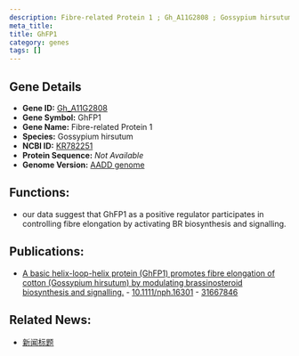 ```yaml
---
description: Fibre-related Protein 1 ; Gh_A11G2808 ; Gossypium hirsutum
meta_title:
title: GhFP1
category: genes
tags: []
---
```


## Gene Details
- **Gene ID:**	[Gh_A11G2808](https://www.maizegdb.org/gene_center/gene/Gh_A11G2808)
- **Gene Symbol:** GhFP1
- **Gene Name:** Fibre-related Protein 1
- **Species:** Gossypium hirsutum
- **NCBI ID:** [ KR782251 ]()
- **Protein Sequence:** *Not Available*
- **Genome Version:** [AADD genome]()

## Functions:
   - our data suggest that GhFP1 as a positive regulator participates in controlling fibre elongation by activating BR biosynthesis and signalling. 

## Publications:
   - [A basic helix-loop-helix protein (GhFP1) promotes fibre elongation of cotton (Gossypium hirsutum) by modulating brassinosteroid biosynthesis and signalling.]( https://nph.onlinelibrary.wiley.com/doi/10.1111/nph.16301 ) - [10.1111/nph.16301]( https://nph.onlinelibrary.wiley.com/doi/10.1111/nph.16301 ) - [31667846](https://pubmed.ncbi.nlm.nih.gov/31667846/)

## Related News:
   - [新闻标题](https://mp.weixin.qq.com/s?__biz=Mzg3MDEwNDEyMg==&mid=2247486255&idx=4&sn=cedacebe90662893f27350c58fe1e62a&chksm=ce93a67af9e42f6c919648b1d0dfa46f787e34a5f361bb47d72c62b92787c013b50715fc7b10&scene=27#wechat_redirect)
